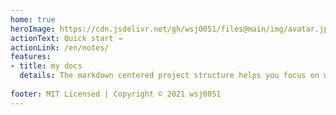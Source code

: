 ```yaml
---
home: true
heroImage: https://cdn.jsdelivr.net/gh/wsj0051/files@main/img/avatar.jpg
actionText: Quick start →
actionLink: /en/notes/
features:
- title: my docs
  details: The markdown centered project structure helps you focus on writing with minimal configuration.
  
footer: MIT Licensed | Copyright © 2021 wsj0051
---
```

